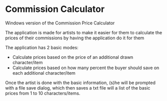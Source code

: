 Commission Calculator
=====================

Windows version of the Commission Price Calculator

The application is made for artists to make it easier for them to calculate the prices of their commissions by having the application do it for them

The application has 2 basic modes:

* Calculate prices based on the price of an additional drawn character/item
* Calculate prices based on how many percent the buyer should save on each additional character/item

Once the artist is done with the basic information, (s)he will be prompted with a file save dialog, which then saves a txt file will a list of the basic prices from 1 to 10 characters/items.
